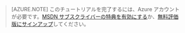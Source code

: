 
> [AZURE.NOTE]
> このチュートリアルを完了するには、Azure アカウントが必要です。<a href="/pricing/member-offers/msdn-benefits-details/" target="_blank">MSDN サブスクライバーの特典を有効にする</a>か、<a href="/pricing/free-trial/" target="_blank">無料評価版にサインアップ</a>してください。

<!--HONumber=54-->